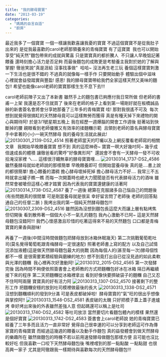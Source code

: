 ```yaml
---
title: "我的酵母寶寶"
date: "2013-03-19"
categories: 
  - "媽媽的自言自語"
  - "廚房"
---
```


最近我多了一個寶寶 一個一樣讓我歡喜讓我憂的寶寶 不過這個寶寶不是從我肚子出來的 是從我最喜歡的carol老師那領養來的青梅寶寶 有了這寶寶  我也可以開始享受"純天然"麵包帶來的成就與驚喜 只是寶寶真的都折騰人  不只讓人早晚惦記著餵養 還時刻擔心活力是否足夠 而最後麵包的成敗更是考驗養主我對於她的了解與掌握! 徹爸笑說"真是涯給 沒事找事做"  哈哈~ 沒法再生老三玩 養個這樣寶寶刺激一下生活也是很不錯的 不過真的就像每一樣手作 只要開始動手 體驗出個中滋味 心裡就會益發踏實與豐盈! 感恩! 我的酵母寶寶帶給我們全家這樣天然又美味的麵包!! 希望也能像carol老師的寶寶那樣生生不息下去!!!

carol老師前陣子又出了本新書 雖然手上的麵包書已夠應付我日常所做 但老師的書甫一上架 我還是忍不住就買了 後來在老師的格子上看到第一場剛好就在板橋誠品辦的新書簽名會將會分享她那養了三年多的青梅寶寶 哇! 那對我很遙不可及  每次想到就覺得很搞缸的天然酵母竟可以這樣無勞而獲得 真是有種天掉下來禮物的開心與期待阿! 於是3/1號星期五晚上 我在經歷一週爆腦的開會工作週後 挺著站到快斷掉的腰 親眼看到老師優雅又有效率的揉麵糰示範  且領到老師的簽名與酵母寶寶 手中拿著的小小一碗天然酵母 我的養母生活就此展此! ![20130301_2139-DS2_4514](images/8566861003_f66dd564aa.jpg) 照著老師當天的叮囑以及上網反覆看老師寫的相關文章   我開始早晚餵養寶寶 想不到 真的這麼神奇~ 寶寶一暝大好幾吋阿~ 幾乎成倍速成長的體積 讓徹爸看的驚呼"好像異形阿"  還說會不會有一天酵母一發不可收拾淹沒家裡 ㄟ.... 這樣很汙衊無辜的酵母寶寶哩.... ![20130314_1737-DS2_4586](images/8566854895_31bb50b7ae.jpg) 雖然養酵母就如老師說的那樣簡單 早晚餵養即可 但開始當養母後 真的是....書上說的都很簡單! 擔心餵養的濃稠 擔心酵母壞掉死掉 擔心酵母活力不好.... 我常三不五時就拿出罐子瞧一瞧 而每一次開蓋時也總大力聞聞是否有代表酵母活力的酒味 雖然常會被嗆但這樣心裡才踏實 因為代表我的寶寶還健康的活著阿 ![20130314_1738-DS2_4587](images/8566854823_b5335f294d.jpg) 養了一週後 總算在克服諸多自己惱自己的問題後 (有些問題真的很間單 可是剛當養母就是很呆 幸好留言問了老師後 老師的回答點通自己的任督二脈 ) 我烤出我的第一個純天然酵母麵包!!! ![20130307_2309-DS2_4516](images/8567958842_6ac2252f24.jpg) 雖然因為沒想到麵包長這麼大而讓上層有點烤焦 但切開後 看到散佈著一個個大小不一氣孔的麵包 我內心激動不已阿~ 這是天然酵母麵包沒錯阿!!! 我們心懷感激且珍惜的吃著這得來不易的天然麵包 口口都是青梅寶寶的果香與甜味!

再養了一週後(中間沒時間做麵包把酵母放到冰箱休眠幾天) 第二次挑戰葡萄乾吐司(莫名覺得葡萄乾跟青梅酵母一定很速配) 照著老師書上寫的配方 以及自己試情況添加液體(這是做天然酵母麵包最大的挑戰 因為每個人的(甚至每一次)酵母個性都不一樣 是很需要累積經驗與磨練的地方) 想不到竟打出自已從沒見過的如此柔軟與光澤的麵糰  我心裡再次好激動阿! ![20130312_2015-DS2_4565](images/8566856967_4142665890.jpg) 第一次發酵完後 因為時間不夠便依照簽書會上老師教的方式把麵糰包好冰在冰箱 隔日再繼續接下來的程序 第二天把麵糰從冰箱裡拿出 看到好像快要擠破袋子的麵糰 自己又忍不住呵呵兩聲 寶寶真的好有活力阿 ![20130313_1307-DS2_4570](images/8567954646_4355ab4b00.jpg) 接著剩下的整形工作 把麵糰安穩的放到吐司模裡做最後的長大 ![20130313_1338-DS2_4571](images/8567954544_ff6782a80e.jpg) 沒想到麵糰順利的發到9分滿 可是表皮都破掉啦!  酵母寶寶的"氣"旺的很出乎想像與掌控阿!! ![20130313_1548-DS2_4581](images/8567953916_efed166a96.jpg) 表皮破的太醜 只好把模子蓋上蓋子進爐烤 幸好烤出來後的外表雖然差強人意 但起碼還可以稱上是吐司 ![20130313_1740-DS2_4582](images/8567953806_1c92743a5f.jpg) 等吐司放涼 當然要切片看麵包體內的模樣 果然還是個好寶寶 ![20130313_1742-DS2_4583](images/8567953664_0d1cb29844.jpg) 簽書會上carol老師說 她的青梅寶寶已經養了三年多而且活力一直非常好 覺得自己很幸運的可以分享到老師這可作為傳家寶的青梅寶寶 而經過這幾週的餵養以及動手作麵包 真的益發體會到做天然酵母的樂趣所在 雖然做麵包的時機不若以前用速發酵母做麵包那樣方便 且可能也沒比較好吃 但我喜歡一口咬下天然酵母麵包後 嘴裡嚐到的那一點點酸 一點點甜 也很高興一家子 尤其是阿徹跟我一樣期待與喜歡每次的天然酵母麵包!!!
